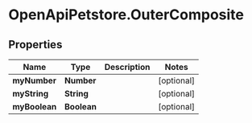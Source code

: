 # OpenApiPetstore.OuterComposite

## Properties
Name | Type | Description | Notes
------------ | ------------- | ------------- | -------------
**myNumber** | **Number** |  | [optional] 
**myString** | **String** |  | [optional] 
**myBoolean** | **Boolean** |  | [optional] 


